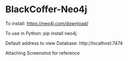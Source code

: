 # BlackCoffer-Neo4j
To install:
https://neo4j.com/download/

To use in Python:
pip install neo4j

Default address to view Database:
http://localhost:7474


Attaching Screenshot for reference
